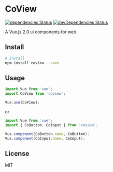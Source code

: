 # CoView

[![dependencies Status](https://david-dm.org/gxmari007/coview/status.svg?style=flat-square)](https://david-dm.org/gxmari007/coview)
[![devDependencies Status](https://david-dm.org/gxmari007/coview/dev-status.svg?style=flat-square)](https://david-dm.org/gxmari007/coview?type=dev)

A Vue.js 2.0 ui components for web

## Install

```` bash
# install
npm install coview --save
````

## Usage

````javascript
import Vue from 'vue';
import CoView from 'coview';

Vue.use(CoView);
````

or

````javascript
import Vue from 'vue';
import { CoButton, CoInput } from 'coview';

Vue.component(CoButton.name, CoButton);
Vue.component(CoInput.name, CoInput);
````

## License

MIT
